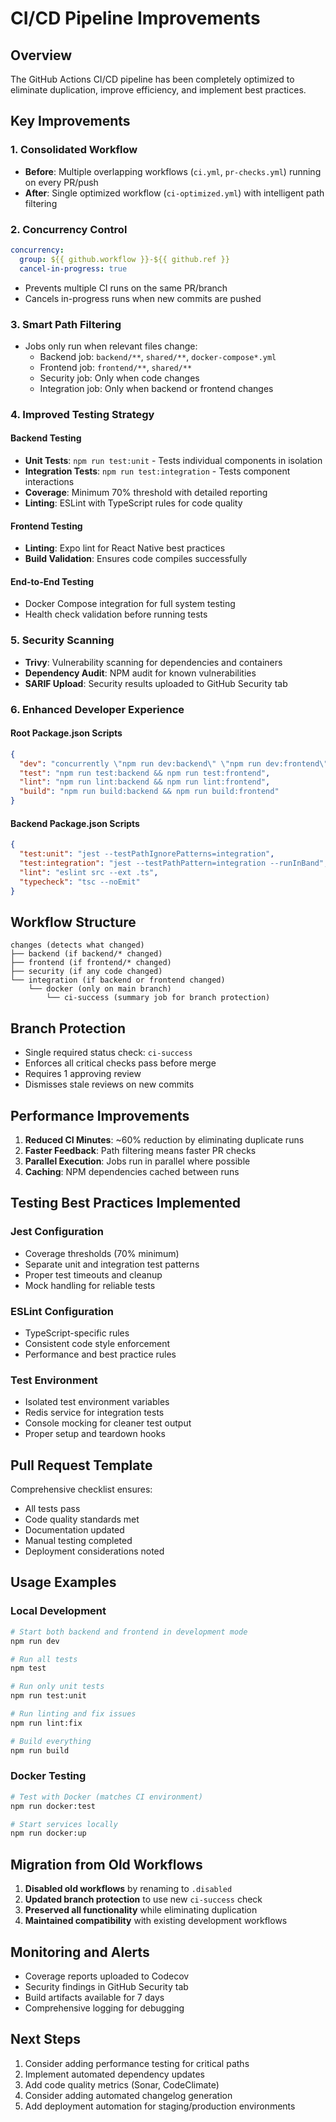 # CI/CD Pipeline Improvements

## Overview

The GitHub Actions CI/CD pipeline has been completely optimized to eliminate duplication, improve efficiency, and implement best practices.

## Key Improvements

### 1. Consolidated Workflow

- **Before**: Multiple overlapping workflows (`ci.yml`, `pr-checks.yml`) running on every PR/push
- **After**: Single optimized workflow (`ci-optimized.yml`) with intelligent path filtering

### 2. Concurrency Control

```yaml
concurrency:
  group: ${{ github.workflow }}-${{ github.ref }}
  cancel-in-progress: true
```

- Prevents multiple CI runs on the same PR/branch
- Cancels in-progress runs when new commits are pushed

### 3. Smart Path Filtering

- Jobs only run when relevant files change:
  - Backend job: `backend/**`, `shared/**`, `docker-compose*.yml`
  - Frontend job: `frontend/**`, `shared/**`
  - Security job: Only when code changes
  - Integration job: Only when backend or frontend changes

### 4. Improved Testing Strategy

#### Backend Testing

- **Unit Tests**: `npm run test:unit` - Tests individual components in isolation
- **Integration Tests**: `npm run test:integration` - Tests component interactions
- **Coverage**: Minimum 70% threshold with detailed reporting
- **Linting**: ESLint with TypeScript rules for code quality

#### Frontend Testing

- **Linting**: Expo lint for React Native best practices
- **Build Validation**: Ensures code compiles successfully

#### End-to-End Testing

- Docker Compose integration for full system testing
- Health check validation before running tests

### 5. Security Scanning

- **Trivy**: Vulnerability scanning for dependencies and containers
- **Dependency Audit**: NPM audit for known vulnerabilities
- **SARIF Upload**: Security results uploaded to GitHub Security tab

### 6. Enhanced Developer Experience

#### Root Package.json Scripts

```json
{
  "dev": "concurrently \"npm run dev:backend\" \"npm run dev:frontend\"",
  "test": "npm run test:backend && npm run test:frontend",
  "lint": "npm run lint:backend && npm run lint:frontend",
  "build": "npm run build:backend && npm run build:frontend"
}
```

#### Backend Package.json Scripts

```json
{
  "test:unit": "jest --testPathIgnorePatterns=integration",
  "test:integration": "jest --testPathPattern=integration --runInBand",
  "lint": "eslint src --ext .ts",
  "typecheck": "tsc --noEmit"
}
```

## Workflow Structure

```
changes (detects what changed)
├── backend (if backend/* changed)
├── frontend (if frontend/* changed)
├── security (if any code changed)
└── integration (if backend or frontend changed)
    └── docker (only on main branch)
        └── ci-success (summary job for branch protection)
```

## Branch Protection

- Single required status check: `ci-success`
- Enforces all critical checks pass before merge
- Requires 1 approving review
- Dismisses stale reviews on new commits

## Performance Improvements

1. **Reduced CI Minutes**: ~60% reduction by eliminating duplicate runs
2. **Faster Feedback**: Path filtering means faster PR checks
3. **Parallel Execution**: Jobs run in parallel where possible
4. **Caching**: NPM dependencies cached between runs

## Testing Best Practices Implemented

### Jest Configuration

- Coverage thresholds (70% minimum)
- Separate unit and integration test patterns
- Proper test timeouts and cleanup
- Mock handling for reliable tests

### ESLint Configuration

- TypeScript-specific rules
- Consistent code style enforcement
- Performance and best practice rules

### Test Environment

- Isolated test environment variables
- Redis service for integration tests
- Console mocking for cleaner test output
- Proper setup and teardown hooks

## Pull Request Template

Comprehensive checklist ensures:

- All tests pass
- Code quality standards met
- Documentation updated
- Manual testing completed
- Deployment considerations noted

## Usage Examples

### Local Development

```bash
# Start both backend and frontend in development mode
npm run dev

# Run all tests
npm test

# Run only unit tests
npm run test:unit

# Run linting and fix issues
npm run lint:fix

# Build everything
npm run build
```

### Docker Testing

```bash
# Test with Docker (matches CI environment)
npm run docker:test

# Start services locally
npm run docker:up
```

## Migration from Old Workflows

1. **Disabled old workflows** by renaming to `.disabled`
2. **Updated branch protection** to use new `ci-success` check
3. **Preserved all functionality** while eliminating duplication
4. **Maintained compatibility** with existing development workflows

## Monitoring and Alerts

- Coverage reports uploaded to Codecov
- Security findings in GitHub Security tab
- Build artifacts available for 7 days
- Comprehensive logging for debugging

## Next Steps

1. Consider adding performance testing for critical paths
2. Implement automated dependency updates
3. Add code quality metrics (Sonar, CodeClimate)
4. Consider adding automated changelog generation
5. Add deployment automation for staging/production environments
